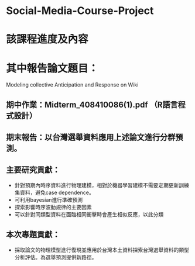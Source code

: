 # Social-Media-Course-Project


# 該課程進度及內容
# 其中報告論文題目：
Modeling collective Anticipation and Response on Wiki
## 期中作業：Midterm_408410086(1).pdf （R語言程式設計）
## 期末報告：以台灣選舉資料應用上述論文進行分群預測。
## 主要研究貢獻：
- 針對預期內時序資料進行物理建模，相對於機器學習建模不需要定期更新訓練集資料，避免case dependence。
- 可利用bayesian進行準確預測
- 探索影響時序波動規律的主要因素
- 可以針對同類型資料在面臨相同衝擊時會產生相似反應，以此分類
## 本次專題貢獻：
- 採取論文的物理模型進行復現並應用於台灣本土資料探索台灣選舉資料的類型分析評估。為選舉預測提供新路徑。
